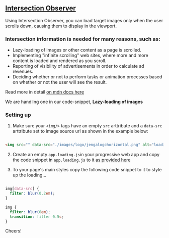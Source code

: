 ## [Intersection Observer](https://developer.mozilla.org/en-US/docs/Web/API/Intersection_Observer_API)

Using Intersection Observer, you can load target images only when the user scrolls down, causing them to display in the viewport.

### Intersection information is needed for many reasons, such as:

 - Lazy-loading of images or other content as a page is scrolled.
 - Implementing "infinite scrolling" web sites, where more and more content is loaded and rendered as you scroll. 
 - Reporting of visibility of advertisements in order to calculate ad revenues.
 - Deciding whether or not to perform tasks or animation processes based on whether or not the user will see the result.
 
 Read more in detail [on mdn docs here](https://developer.mozilla.org/en-US/docs/Web/API/Intersection_Observer_API)
 
We are handling one in our code-snippet, **Lazy-loading of images**

### Setting up

1. Make sure your `<img/>` tags have an empty `src` arttribute and a `data-src` arttribute set to image source url 
as shown in the example below:

```html

<img src="" data-src="./images/logo/jengalogohorizontal.png" alt="loading image.." />

```

2. Create an empty `app.loading.js`in your progressive web app and copy the code snippet in `app.loading.js` to it
[as provided here](https://github.com/mayeedwin/pwafire/blob/master/bundle/loading/src/app.loading.js)

3. To your page's main styles copy the following code snippet to it to style up the loading...

```css

img[data-src] {
  filter: blur(0.2em);
}

img {
  filter: blur(0em);
  transition: filter 0.5s;
}

```

Cheers!
